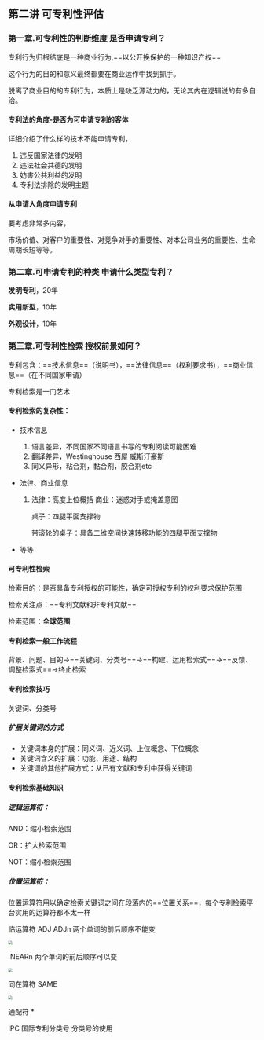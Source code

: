 ## 第二讲 可专利性评估

### 第一章.可专利性的判断维度  是否申请专利？

专利行为归根结底是一种商业行为,==以公开换保护的一种知识产权==

这个行为的目的和意义最终都要在商业运作中找到抓手。

脱离了商业目的的专利行为，本质上是缺乏源动力的，无论其内在逻辑说的有多自洽。

#### 专利法的角度-是否为可申请专利的客体

详细介绍了什么样的技术不能申请专利，

1. 违反国家法律的发明
2. 违法社会共德的发明
3. 妨害公共利益的发明
4. 专利法排除的发明主题

#### 从申请人角度申请专利 

要考虑非常多内容，

市场价值、对客户的重要性、对竞争对手的重要性、对本公司业务的重要性、生命周期长短等等。

### 第二章.可申请专利的种类   申请什么类型专利？

**发明专利**，20年

**实用新型**，10年

**外观设计**，10年

### 第三章.可专利性检索    授权前景如何？

 专利包含：==技术信息==（说明书），==法律信息==（权利要求书），==商业信息==（在不同国家申请）

专利检索是一门艺术

#### 专利检索的复杂性：

- 技术信息

  1. 语言差异，不同国家不同语言书写的专利阅读可能困难
  2. 翻译差异，Westinghouse 西屋  威斯汀豪斯
  3. 同义异形，粘合剂，黏合剂，胶合剂etc

- 法律、商业信息

  1. 法律：高度上位概括   商业：迷惑对手或掩盖意图

     桌子：四腿平面支撑物

     带滚轮的桌子：具备二维空间快速转移功能的四腿平面支撑物

- 等等

#### 可专利性检索

检索目的：是否具备专利授权的可能性，确定可授权专利的权利要求保护范围

检索关注点：==专利文献和非专利文献==

检索范围：**全球范围**

#### 专利检索一般工作流程

背景、问题、目的→==关键词、分类号==→==构建、运用检索式==→==反馈、调整检索式==→终止检索

#### 专利检索技巧

关键词、分类号    

##### 扩展关键词的方式

- 关键词本身的扩展：同义词、近义词、上位概念、下位概念
- 关键词含义的扩展：功能、用途、结构
- 关键词的其他扩展方式：从已有文献和专利中获得关键词

#### 专利检索基础知识

##### 逻辑运算符：

AND：缩小检索范围

OR：扩大检索范围

NOT：缩小检索范围

##### 位置运算符：

位置运算符用以确定检索关键词之间在段落内的==位置关系==，每个专利检索平台实用的运算符都不太一样

临运算符 ADJ   ADJn  两个单词的前后顺序不能变

<img src="E:\研究生\研一\上半学年\专利申请与专利信息利用\图片\临近运算符.PNG" style="zoom:50%;" />

​                NEARn   两个单词的前后顺序可以变

<img src="E:\研究生\研一\上半学年\专利申请与专利信息利用\图片\临近算符Near.PNG" style="zoom:50%;" />

同在算符   SAME  

<img src="E:\研究生\研一\上半学年\专利申请与专利信息利用\图片\同在算符.PNG" style="zoom:50%;" />

通配符 *



IPC 国际专利分类号     分类号的使用






















